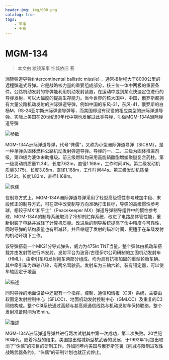 ```yaml
---
header-img: img/000.png
catalog: true
tags:
    - 军事
    - 干货
---
```

# MGM-134

> 本文由 棱镜军事 空城依旧 著

洲际弹道导弹(intercontinental ballistic missile) ，通常指射程大于8000公里的远程弹道式导弹。它是战略核力量的重要组成部分，核三位一体中两极的重要条件。公路机动发射的导弹能利用机动发射装置，在运动中或到某点快速定位进行的导弹发射，可以大幅度的提高生存能力。当今世界的核大国中，中国，俄罗斯都拥有大量公路机动发射的洲际弹道导弹，例如中国的东风-31，东风-41，俄罗斯的白杨M，RS-24亚尔斯洲际弹道导弹等，而美国却没有现役的相应类型的洲际弹道导弹。实际上美国在20世纪80年代中期也发展过此类导弹，叫做MGM-134A洲际弹道导弹

![参数](https://s1.ax1x.com/2018/02/16/9Yqdns.png)

MGM-134A洲际弹道导弹，代号“侏儒”，又称为小型洲际弹道导弹（SICBM），是一种单弹头固体燃料公路机动发射弹道导弹。导弹的一、二、三级为固体推进剂级，第四级为液体末助推级。前三级燃料均采用高能硝酸酯增塑聚醚复合药柱。第一级发动机质量11.34t，长度7.62m，直径1.168m，工作时间41s。第二级发动机质量3.175t，长度3.05m，直径1.168m，工作时间44s。第三级发动机质量1.542t，长度1.83m，直径1.168m。

![侏儒](https://s1.ax1x.com/2018/02/16/9YqwBn.png)

在制导方式上，MGM-134A洲际弹道导弹采用了轻型高级惯性参考球加中段、末段修正的制导方式，可在空中改变制导方向准确打击目标，导弹的高级惯性参考球，相较于MX“和平士”（Peacekeeper MX）弹道导弹制导组件中的惯性参考球，MGM-134A的制导系统取消了冷却剂贮存系统，改进了电路晶体管性能，重新封装了电路并减轻了计算机质量。改进后的制导系统提高了命中精度与可靠性，同时导弹的结构质量也有所减轻，并且缩短了发射的瞄准时间，更适于在车载发射的机动环境下工作。

该导弹搭载一个MK21分导式弹头，威力为475kt TNT当量。整个弹体由机动车搭载并由发射筒进行冷发射。发射平台为波音/古德伊尔公司研制的加固机动发射车（HML），由牵引车和发射拖车两部分组成，均为具有抗核加固的重型轮胎车辆。其中牵引车为四轴八轮，有两名驾驶员。发射车为三轴六轮，装有锚定器，可以使车轴固定于地面

![描述](https://s1.ax1x.com/2018/02/16/9YqshT.png)

同时导弹的地面设备中还配有一个指挥、控制、通信和情报（C3I）系统，主要由软固定发射控制中心（SFLCC）、地面机动发射控制中心（GMLCC）及重复的C3网络构成。整个C3I系统通过高频与甚高频通信线路与机动发射车保持联络。整个发射准备时间为15min。

![描述](https://s1.ax1x.com/2018/02/16/9YqrNV.png)

MGM-134A洲际弹道导弹共进行两次试射其中第一次成功，第二次失败。20世纪90年代，随着冷战的结束，美国提出缩减新型核武器的发展，于1992年1月提出取消了“侏儒”的项目的研制工作。外加同年内美国与俄罗斯签署《削减与限制进攻性战略武器条约》，“侏儒”的研制计划也就正式停止。
